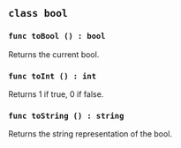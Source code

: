 ## ```class bool```

### ```func toBool () : bool```
Returns the current bool.

### ```func toInt () : int```
Returns 1 if true, 0 if false.

### ```func toString () : string```
Returns the string representation of the bool.
